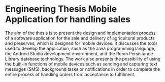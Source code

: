 # Engineering Thesis Mobile Application for handling sales

The aim of the thesis is to present the design and implementation process of a software application for the sale and delivery of agricultural products and preserves, which is designed for mobile devices. It discusses the tools used to develop the application, such as the Java programming language, the Android Studio development environment, and the Room Persistance Library database technology. The work also presents the possibility of using the built-in functions of mobile devices such as sending and capturing text messages (SMS), background tasks or notifications in order to complete the entire process of handling orders from acceptance to fulfilment.
